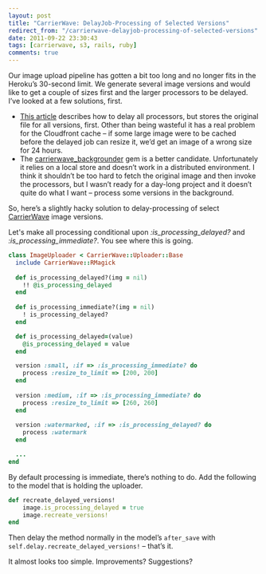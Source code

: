 ```yaml
---
layout: post
title: "CarrierWave: DelayJob-Processing of Selected Versions"
redirect_from: "/carrierwave-delayjob-processing-of-selected-versions"
date: 2011-09-22 23:30:43
tags: [carrierwave, s3, rails, ruby]
comments: true
---
```

Our image upload pipeline has gotten a bit too long and no longer fits in the Heroku’s 30-second limit. We generate several image versions and would like to get a couple of sizes first and the larger processors to be delayed.  I’ve looked at a few solutions, first.

- [This article](http://www.freezzo.com/2011/01/06/how-to-use-delayed-job-to-handle-your-carrierwave-processing/) describes how to delay all processors, but stores the original file for all versions, first. Other than being wasteful it has a real problem for the Cloudfront cache – if some large image were to be cached before the delayed job can resize it, we’d get an image of a wrong size for 24 hours.
- The [carrierwave_backgrounder](https://github.com/lardawge/carrierwave_backgrounder) gem is a better candidate. Unfortunately it relies on a local store and doesn’t work in a distributed environment. I think it shouldn’t be too hard to fetch the original image and then invoke the processors, but I wasn’t ready for a day-long project and it doesn’t quite do what I want – process some versions in the background.

So, here’s a slightly hacky solution to delay-processing of select [CarrierWave](https://github.com/jnicklas/carrierwave) image versions.

Let's make all processing conditional upon _:is_processing_delayed?_ and _:is_processing_immediate?_. You see where this is going.

```ruby
class ImageUploader < CarrierWave::Uploader::Base
  include CarrierWave::RMagick
 
  def is_processing_delayed?(img = nil)
    !! @is_processing_delayed
  end
 
  def is_processing_immediate?(img = nil)
    ! is_processing_delayed?
  end

  def is_processing_delayed=(value)
    @is_processing_delayed = value
  end

  version :small, :if => :is_processing_immediate? do
    process :resize_to_limit => [200, 200]
  end
 
  version :medium, :if => :is_processing_immediate? do
    process :resize_to_limit => [260, 260]
  end
 
  version :watermarked, :if => :is_processing_delayed? do
    process :watermark
  end

  ...
end
```

By default processing is immediate, there’s nothing to do. Add the following to the model that is holding the uploader.

```ruby
def recreate_delayed_versions!
    image.is_processing_delayed = true
    image.recreate_versions!
end
```

Then delay the method normally in the model’s `after_save` with `self.delay.recreate_delayed_versions!` – that’s it.

It almost looks too simple. Improvements? Suggestions?
